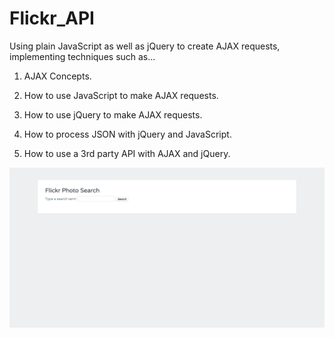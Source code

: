 # Flickr_API
Using plain JavaScript as well as jQuery to create AJAX requests, implementing techniques such as...

1) AJAX Concepts.

2) How to use JavaScript to make AJAX requests.

3) How to use jQuery to make AJAX requests.

4) How to process JSON with jQuery and JavaScript.

5) How to use a 3rd party API with AJAX and jQuery.

![](/Preview.png)
